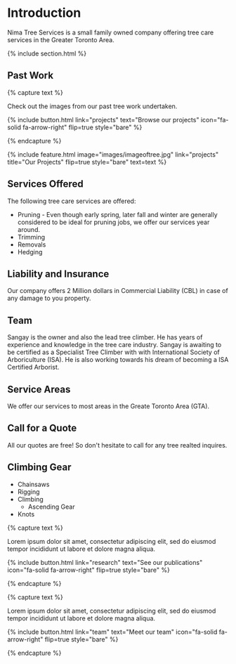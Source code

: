 ---
---

<!-- 
    To do list
    1.  


  _include/feature.html: 
    How is this different from figure.html, and col.html ? 
-->

# Introduction

 Nima Tree Services is a small family owned company offering tree care services in the Greater Toronto Area.  

{% include section.html %}

## Past Work

<!------------------------->
<!--  ADD Past projects  -->
<!------------------------->

{% capture text %}

Check out the images from our past tree work undertaken.

{%
  include button.html
  link="projects"
  text="Browse our projects"
  icon="fa-solid fa-arrow-right"
  flip=true
  style="bare"
%}

{% endcapture %}

{%
  include feature.html
  image="images/imageoftree.jpg"
  link="projects"
  title="Our Projects"
  flip=true
  style="bare"
  text=text
%}


<!----------------------->
<!--  SERVICES OFFERED -->
<!----------------------->

## Services Offered
The following tree care services are offered: 

- Pruning - Even though early spring, later fall and winter are generally considered to be ideal for pruning jobs, we offer our services year around. 
- Trimming
- Removals
- Hedging 


<!--{%
  include button.html
  link="research"
  text="List of Services"
  icon="fa-solid fa-arrow-right"
  flip=true
  style="bare"
%}
-->


## Liability and Insurance

Our company offers 2 Million dollars in Commercial Liability (CBL) in case of any damage to you property. 


## Team

Sangay is the owner and also the lead tree climber. He has years of experience and knowledge in the tree care industry. Sangay is awaiting to be certified as a Specialist Tree Climber with with International Society of Arboriculture (ISA). He is also working towards his dream of becoming a ISA Certified Arborist. 

## Service Areas

We offer our services to most areas in the Greate Toronto Area (GTA). 


## Call for a Quote 
All our quotes are free! So don't hesitate to call for any tree realted inquires. 


## Climbing Gear 

- Chainsaws
- Rigging 
- Climbing 
  - Ascending Gear
- Knots

<!------------------------->
<!--      END            -->
<!------------------------->














{% capture text %}

Lorem ipsum dolor sit amet, consectetur adipiscing elit, sed do eiusmod tempor incididunt ut labore et dolore magna aliqua.

{%
  include button.html
  link="research"
  text="See our publications"
  icon="fa-solid fa-arrow-right"
  flip=true
  style="bare"
%}

{% endcapture %}

<!--{%
  include feature.html
  image="images/imageoftree.jpg"
  link="research"
  title="Our Research"
  text=text
%}
-->


{% capture text %}

Lorem ipsum dolor sit amet, consectetur adipiscing elit, sed do eiusmod tempor incididunt ut labore et dolore magna aliqua.

{%
  include button.html
  link="team"
  text="Meet our team"
  icon="fa-solid fa-arrow-right"
  flip=true
  style="bare"
%}

{% endcapture %}

<!--{%
  include feature.html
  image="images/photo.jpg"
  link="team"
  title="Our Team"
  text=text
%}
-->

